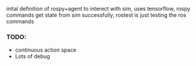 inital definition of rospy+agent to interect with sim, uses tensorflow, rospy commands get state from sim successfully, rostest is just testing the ros commands


### TODO:
* continuous action space
* Lots of debug
